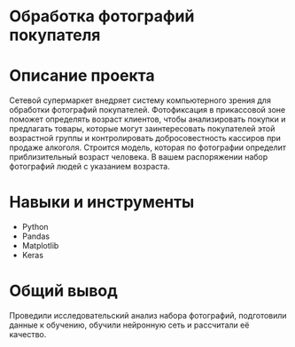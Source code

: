 # Обработка фотографий покупателя
# Описание проекта
Сетевой супермаркет внедряет систему компьютерного зрения для обработки фотографий покупателей. Фотофиксация в прикассовой зоне поможет определять возраст клиентов, чтобы анализировать покупки и предлагать товары, которые могут заинтересовать покупателей этой возрастной группы и контролировать добросовестность кассиров при продаже алкоголя. Строится модель, которая по фотографии определит приблизительный возраст человека. В вашем распоряжении набор фотографий людей с указанием возраста.
# Навыки и инструменты
- Python
- Pandas
- Matplotlib
- Keras
# Общий вывод
Проведили исследовательский анализ набора фотографий, подготовили данные к обучению, обучили нейронную сеть и рассчитали её качество.
